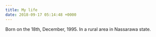 ```yaml
---
title: My life
date: 2018-09-17 05:14:48 +0000
---
```


Born on the 18th, December, 1995. In a rural area in Nassarawa state.